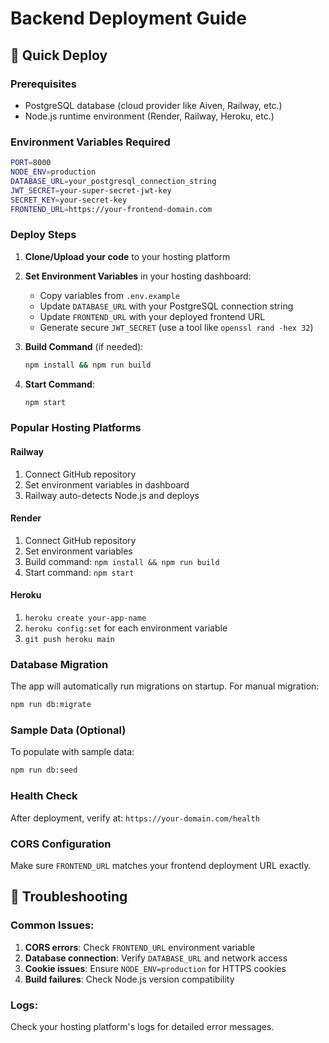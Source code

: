 # Backend Deployment Guide

## 🚀 Quick Deploy

### Prerequisites

- PostgreSQL database (cloud provider like Aiven, Railway, etc.)
- Node.js runtime environment (Render, Railway, Heroku, etc.)

### Environment Variables Required

```bash
PORT=8000
NODE_ENV=production
DATABASE_URL=your_postgresql_connection_string
JWT_SECRET=your-super-secret-jwt-key
SECRET_KEY=your-secret-key
FRONTEND_URL=https://your-frontend-domain.com
```

### Deploy Steps

1. **Clone/Upload your code** to your hosting platform

2. **Set Environment Variables** in your hosting dashboard:

   - Copy variables from `.env.example`
   - Update `DATABASE_URL` with your PostgreSQL connection string
   - Update `FRONTEND_URL` with your deployed frontend URL
   - Generate secure `JWT_SECRET` (use a tool like `openssl rand -hex 32`)

3. **Build Command** (if needed):

   ```bash
   npm install && npm run build
   ```

4. **Start Command**:
   ```bash
   npm start
   ```

### Popular Hosting Platforms

#### Railway

1. Connect GitHub repository
2. Set environment variables in dashboard
3. Railway auto-detects Node.js and deploys

#### Render

1. Connect GitHub repository
2. Set environment variables
3. Build command: `npm install && npm run build`
4. Start command: `npm start`

#### Heroku

1. `heroku create your-app-name`
2. `heroku config:set` for each environment variable
3. `git push heroku main`

### Database Migration

The app will automatically run migrations on startup. For manual migration:

```bash
npm run db:migrate
```

### Sample Data (Optional)

To populate with sample data:

```bash
npm run db:seed
```

### Health Check

After deployment, verify at: `https://your-domain.com/health`

### CORS Configuration

Make sure `FRONTEND_URL` matches your frontend deployment URL exactly.

## 🔧 Troubleshooting

### Common Issues:

1. **CORS errors**: Check `FRONTEND_URL` environment variable
2. **Database connection**: Verify `DATABASE_URL` and network access
3. **Cookie issues**: Ensure `NODE_ENV=production` for HTTPS cookies
4. **Build failures**: Check Node.js version compatibility

### Logs:

Check your hosting platform's logs for detailed error messages.
